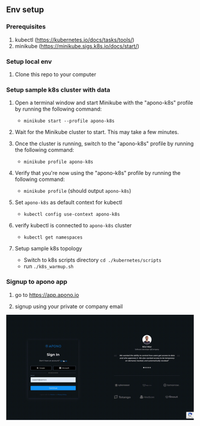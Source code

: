 ## Env setup

### Prerequisites
1. kubectl (https://kubernetes.io/docs/tasks/tools/)
2. minikube (https://minikube.sigs.k8s.io/docs/start/)

### Setup local env

1. Clone this repo to your computer

### Setup sample k8s cluster with data

1. Open a terminal window and start Minikube with the "apono-k8s" profile by running the following command:
    - `minikube start --profile apono-k8s`

2. Wait for the Minikube cluster to start. This may take a few minutes.

3. Once the cluster is running, switch to the "apono-k8s" profile by running the following command:
   - `minikube profile apono-k8s`

4. Verify that you're now using the "apono-k8s" profile by running the following command:
   - `minikube profile` (should output `apono-k8s`)

5. Set `apono-k8s` as default context for kubectl
    - `kubectl config use-context apono-k8s`

6. verify kubectl is connected to `apono-k8s` cluster
    - `kubectl get namespaces`

7. Setup sample k8s topology 
   - Switch to k8s scripts directory `cd ./kubernetes/scripts`
   - run `./k8s_warmup.sh` 

### Signup to apono app

1. go to <https://app.apono.io>

2. signup using your private or company email

![apono_signup.gif](./gifs/1_apono_signup.gif)